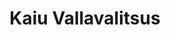 ---
title: Kaiu Vallavalitsus
maintainer_name: Maie Teearu
maintainer_email: maie.teearu@kaiu.ee
description: ''
---